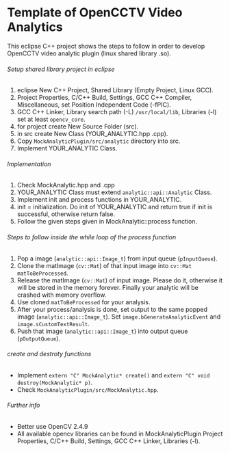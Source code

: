 # Template of OpenCCTV Video Analytics
This eclipse C++ project shows the steps to follow in order to develop OpenCCTV video analytic plugin (linux shared library .so).

###### Setup shared library project in eclipse
1. eclipse New C++ Project, Shared Library (Empty Project, Linux GCC).
2. Project Properties, C/C++ Build, Settings, GCC C++ Compiler, Miscellaneous, set Position Independent Code (-fPIC).
3. GCC C++ Linker, Library search path (-L) `/usr/local/lib`, Libraries (-l) set at least `opencv_core`.
4. for project create New Source Folder (src).
5. in src create New Class (YOUR_ANALYTIC.hpp .cpp).
6. Copy `MockAnalyticPlugin/src/analytic` directory into src.
7. Implement YOUR_ANALYTIC Class.

###### Implementation
1. Check MockAnalytic.hpp and .cpp
2. YOUR_ANALYTIC Class must extend `analytic::api::Analytic` Class.
3. Implement init and process functions in YOUR_ANALYTIC.
4. init = initialization. Do init of YOUR_ANALYTIC and return true if init is successful, otherwise return false.
5. Follow the given steps given in MockAnalytic::process function.

###### Steps to follow inside the while loop of the process function
1. Pop a image (`analytic::api::Image_t`) from input queue (`pInputQueue`).
2. Clone the matImage (`cv::Mat`) of that input image into `cv::Mat matToBeProcessed`.
3. Release the matImage (`cv::Mat`) of input image. Please do it, otherwise it will be stored in the memory forever. Finally your analytic will be crashed with memory overflow.
4. Use cloned `matToBeProcessed` for your analysis.
5. After your process/analysis is done, set output to the same popped image (`analytic::api::Image_t`). Set `image.bGenerateAnalyticEvent` and `image.sCustomTextResult`.
6. Push that image (`analytic::api::Image_t`) into output queue (`pOutputQueue`).

###### create and destroty functions
- Implement `extern "C" MockAnalytic* create()` and `extern "C" void destroy(MockAnalytic* p)`.
- Check `MockAnalyticPlugin/src/MockAnalytic.hpp`.

###### Further info
- Better use OpenCV 2.4.9
- All available opencv libraries can be found in MockAnalyticPlugin Project Properties, C/C++ Build, Settings, GCC C++ Linker, Libraries (-l).
